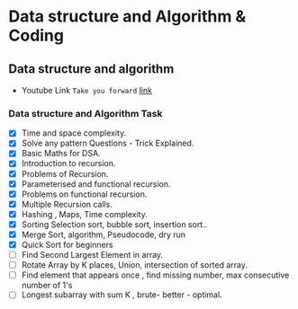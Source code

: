 # Data structure and Algorithm & Coding

## Data structure and algorithm

- Youtube Link `Take you forward` [link](https://www.youtube.com/playlist?list=PLgUwDviBIf0oF6QL8m22w1hIDC1vJ_BHz)

### Data structure and Algorithm Task

- [x] Time and space complexity.
- [x] Solve any pattern Questions - Trick Explained.
- [x] Basic Maths for DSA.
- [x] Introduction to recursion.
- [x] Problems of Recursion.
- [x] Parameterised and functional recursion.
- [x] Problems on functional recursion.
- [x] Multiple Recursion calls.
- [x] Hashing , Maps, Time complexity.
- [x] Sorting Selection sort, bubble sort, insertion sort..
- [x] Merge Sort, algorithm, Pseudocode, dry run
- [x] Quick Sort for beginners
- [ ] Find Second Largest Element in array.
- [ ] Rotate Array by K places, Union, intersection of sorted array.
- [ ] Find element that appears once , find missing number, max consecutive number of 1's
- [ ] Longest subarray with sum K , brute- better - optimal.
